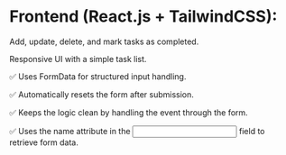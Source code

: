 # Frontend (React.js + TailwindCSS):

Add, update, delete, and mark tasks as completed.

Responsive UI with a simple task list.

✅ Uses FormData for structured input handling.

✅ Automatically resets the form after submission.

✅ Keeps the logic clean by handling the event through the form.

✅ Uses the name attribute in the <input> field to retrieve form data.
